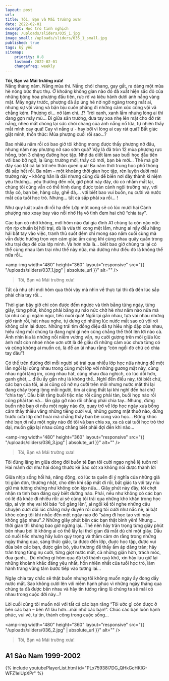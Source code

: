 ```yaml
---
layout: post
url: 
title: Tôi, Bạn và Mái trường xưa! 
date: 2022-02-01
excerpt: Học trò tinh nghịch
image: /uploads/sliders/035_1.jpg
image_small: /uploads/sliders/035_1_small.jpg
published: true
tags: kỷ yếu 
sitemap:
    priority: 0.8
    lastmod: 2022-02-01
    changefreq: weekly
---
```


**Tôi, Bạn và Mái trường xưa!**<br/>
Nắng tháng năm. Nắng mùa thi. Nắng chói chang, gay gắt, ra dáng một mùa hè nóng bức thực thụ. Ở khoảng không gian nào đó đã xuất hiện sắc đỏ của những bông hoa phượng đầu tiên, rực rỡ và kiêu hãnh dưới ánh nắng vàng mật. Mấy ngày trước, phượng đã ấp úng hé nở ngỡ ngàng trong mắt ai, nhưng sự vội vàng và bận bịu cuốn phăng đi những cảm xúc cũng vội vã chẳng kém. Phượng ơi… nở làm chi…!? Trời xanh, xanh lắm nhưng lòng ai thì đang gợn mây mù… Đi giữa sân trường, đưa tay xoa nhẹ lên mặt cho đỡ rát nắng, nheo mắt chóng lại sức chói chang của ánh nắng nổ lửa, tự nhiên thấy mắt mình cay quá! Cay vì nắng ư - hay bởi vì lòng ai cay rát quá? Bất giác giật mình, thổn thức: Mùa phượng cuối rồi sao…?

Bao nhiêu năm rồi có bao giờ tôi không mong được thấy phượng nở đâu, nhưng năm nay phượng nở sao sớm quá? Vậy là đã tròn 12 mùa phượng rực hồng, tròn 3 chặng đường học tập. Nhớ da diết làm sao buổi học đầu tiên với bao bỡ ngỡ, lạ lùng: trường mới, thầy cô mới, bạn bè mới… Thế mà giờ đây sao tất cả lại trở nên thân quen quá! Ba năm thời trung học phổ thông đã sắp hết rồi. Ba năm – một khoảng thời gian học tập, rèn luyện dưới mái trường này – không hẳn là dài nhưng cũng đủ để biến nơi đây thành kỉ niệm yêu thương… yêu thương đến nỗi, giờ phút này đây, dù có nhắm mắt lại, chúng tôi cũng vẫn có thể hình dung được toàn cảnh ngôi trường này, với thầy cô, bạn bè, hàng cây, ghế đá,… với biết bao vui buồn, nụ cười và nước mắt của tuổi học trò. Nhưng… tất cả sắp phải xa rồi… !

Như quy luật xuân đi rồi hạ đến
Lớp một xong sẽ có lúc mười hai
Cánh phượng nào xoay bay vào nỗi nhớ
Hạ vô tình đem hai chữ “chia tay”.

Các bạn có nhớ không, mới hôm nào đại gia đình A1 chúng ta còn náo nức rộn rịp chuẩn bị hội trại, dù là vừa thi xong mệt lắm, nhưng ai nấy đều hăng hái bắt tay vào việc, tranh thủ suốt đêm chỉ mong sao năm cuối cùng mà vẫn được hưởng trọn vẹn cảm giác ấm cúng khi cùng nhau quây quần trong khu trại đẹp đẽ của lớp mình. Và hơn nữa là… biết bao giờ chúng ta lại có thể cùng nhau làm trại như thế này nữa, mà dường như điều đó là không thể nữa rồi…

<span><amp-img width="480" height="360" layout="responsive" src="{{ "/uploads/sliders/037_1.jpg" | absolute_url }}" alt="" /></span>
<blockquote>Tôi, Bạn và Mái trường xưa!</blockquote>

Tất cả như chỉ mới hôm qua thôi vậy mà nhìn về thực tại thì đã đến lúc sắp phải chia tay rồi…

Thời gian bây giờ chỉ còn được đếm ngược và tính bằng từng ngày, từng giây, từng phút, không phải bằng sự náo nức chờ hè như năm nào nữa mà lại như có gì ngậm ngùi, tiếc nuối quá! Ngồi lại gần nhau, tựa vai nhau những giờ rảnh rỗi, hát nhau nghe, tự dưng có những lúc nước mắt sao cứ vội rơi không cầm lại được. Những trái tim đồng điệu đã tự hiểu nhịp đập của nhau, hiểu rằng mỗi chúng ta đang nghĩ gì nên cũng chẳng thể thốt lên lời nào cả. Ánh nhìn kia là những nỗi niềm vương vấn, nụ cười gượng trên môi giữa lúc ánh mắt còn nhoè nhòe uơn ướt là để giấu đi những cảm xúc chưa từng có và cũng không ai muốn có, là để an ủi nhau rằng “còn ngồi đó chứ có chia tay đâu”!

Có thể trên đường đời mỗi người sẽ trải qua nhiều lớp học nữa nhưng để một lần ngồi lại cùng nhau trong cùng một lớp với những gương mặt này, cùng nhau ngồi lặng im, cùng nhau hát, cùng nhau đùa nghịch, có lúc dỗi hờn, ganh ghét,… điều ấy gần như là không thể…Nghĩ đến điều này, tôi biết chứ, các bạn của tôi, ai ai cũng cố nở nụ cười trên môi nhưng nước mắt thì lại đang chảy trong lòng mỗi người, tim ai cũng thắt lại khi nghĩ đến hai chữ “chia tay”. Dẫu biết rằng buổi tiệc nào rồi cũng phải tàn, buổi họp nào rồi cũng phải tan và… lần gặp gỡ nào rồi chẳng phải chia tay…Nhưng, đừng buồn nhé bạn ơi nếu một ngày nào đó, quay trở về lớp học ngày xưa bỗng cảm thấy thiếu vắng những tiếng cười vui, những gương mặt thuở nào, đứng trước cửa lớp chờ hoài mà chẳng thấy bạn bè cùng vào học… Đừng khóc nhé bạn ơi nếu một ngày nào đó tôi và bạn chia xa, xa cả cái tuổi học trò thơ dại, muốn gặp lại nhau cũng chẳng biết phải đợi đến khi nào…

<span><amp-img width="480" height="360" layout="responsive" src="{{ "/uploads/sliders/036_3.jpg" | absolute_url }}" alt="" /></span>
<blockquote>Tôi, Bạn và Mái trường xưa!</blockquote>

Tôi đứng lặng im giữa dòng đời buồn tẻ
Bạn tôi cười ngạo nghễ lệ tuôn rơi
Hai mảnh đời như hai dòng thước kẻ
Sao xót xa không nói được thành lời

Giữa nhịp sống hối hả, năng động, có lúc ta quên đi ý nghĩa của những giá trị giản đơn, thường nhật, cho đến khi sắp mất đi rồi, bất giác ta với tay níu giữ mà tưởng chừng như không còn kịp nữa… Giây phút này đây, tôi chợt nhận ra tình bạn đáng quý biết dường nào. Phải, nếu như không có các bạn có lẽ đã khác đi nhiều rồi: ai sẽ cùng tôi trải qua những khó khăn trong học tập, ai vịn nhẹ vai tôi bảo “cố gắng lên”, ai ngồi kể tôi nghe những câu chuyện cười đôi lúc chẳng mấy duyên rồi cùng tôi cười như nắc nẻ, ai bật khóc cùng tôi khi nhắc đến một ngày nào đó “sáng đi học tao với mày không gặp nhau”..? Những giây phút bên các bạn thật bình yên! Nhưng… thời gian thì không bao giờ ngừng lại…Thế nên hãy trân trọng từng giây phút bên nhau bởi lẽ không ai có thể lấy lại thời gian đã mất dù chỉ một giây. Dẫu có nuối tiếc nhưng hãy luôn quý trọng và thầm cảm ơn rằng trong những ngày tháng qua, sáng thức giấc, ta được đến lớp, đuợc học tập, được vui đùa bên các bạn, được gắn bó, yêu thương để thấy ấm áp dâng tràn; hãy trân trọng từng nụ cười, từng giọt nước mắt, cả những giận hờn, trách móc, đua ganh… Dù những gì hôm qua đã trở thành quá khứ, xin hãy lưu giữ lại những khoảnh khắc đáng yêu nhất, hồn nhiên nhất của tuổi học trò, làm hành trang vững tâm bước tiếp vào tương lai…

Ngày chia tay chắc sẽ thật buồn nhưng tôi không muốn ngày ấy đong dầy nước mắt. Sao không cười lên với niềm hạnh phúc vì những ngày tháng qua chúng ta đã được bên nhau và hãy tin tưởng rằng lũ chúng ta sẽ mãi có nhau trong cuộc đời này…?

Lời cuối cùng tôi muốn nói với tất cả các bạn rằng “Tôi ước gì còn được ở bên các bạn – bên A1 lâu hơn…mãi nhớ các bạn!”. Chúc các bạn luôn hạnh phúc, vui vẻ, tự tin, thành công trong cuộc sống…

<span><amp-img width="480" height="360" layout="responsive" src="{{ "/uploads/sliders/036_2.jpg" | absolute_url }}" alt="" /></span>
<blockquote>Tôi, Bạn và Mái trường xưa!</blockquote>

<h2>A1 Sào Nam 1999-2002</h2>
<div>
    {% include youtubePlayerList.html id="PLx75938l7DG_QHkGcHKlG-WFZ1elUpXPr" %}
</div>




